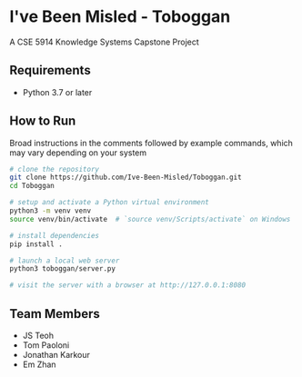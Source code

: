 # I've Been Misled - Toboggan
A CSE 5914 Knowledge Systems Capstone Project

## Requirements

- Python 3.7 or later

## How to Run

Broad instructions in the comments followed by example commands, which may vary
depending on your system

```sh
# clone the repository
git clone https://github.com/Ive-Been-Misled/Toboggan.git
cd Toboggan

# setup and activate a Python virtual environment
python3 -m venv venv
source venv/bin/activate  # `source venv/Scripts/activate` on Windows

# install dependencies
pip install .

# launch a local web server
python3 toboggan/server.py

# visit the server with a browser at http://127.0.0.1:8080
```

## Team Members
- JS Teoh
- Tom Paoloni
- Jonathan Karkour
- Em Zhan
